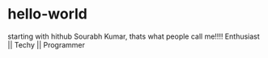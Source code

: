 # hello-world
starting with hithub
Sourabh Kumar, thats what people call me!!!!
Enthusiast || Techy || Programmer
